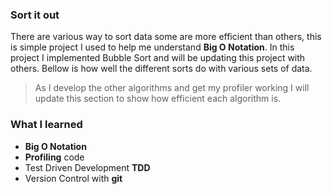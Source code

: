 ### Sort it out

There are various way to sort data some are more efficient than others, this is simple project I used to help me understand **Big O Notation**. In this project I implemented Bubble Sort and will be updating this project with others. Bellow is how well the different sorts do with various sets of data.

> As I develop the other algorithms and get my profiler working I will update this section to show how efficient each algorithm is.

### What I learned

- **Big O Notation**
- **Profiling** code
- Test Driven Development **TDD**
- Version Control with **git**
